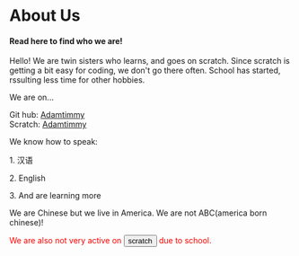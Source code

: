 
<html>
  <body>




     
<h1>About Us</h1>
<h4> Read here to find who we are! </h4>
    </head>
  <body> <p>Hello! We are twin sisters who learns, and goes on scratch. Since scratch is getting a bit easy for coding, we don't go there often. School has started, rssulting less time for other hobbies.</p>
  
  <p>We are on...</p>
  Git hub: <a href= "https://github.com/Adamtimmy">Adamtimmy</a><br>
  Scratch:  <a href= "https://scratch.mit.edu/users/AdamTimmy/"> Adamtimmy </a>
  <p> We know how to speak: </p>
  <p>1. 汉语</p>
    <p>2. English</p>
    <p>3. And are learning more</p>
     

  <p> We are Chinese but we live in America. We are not ABC(america born chinese)!</p>

 <p style="color : red; ">We are also not very active on <button>scratch</button> due to school. </p>


 


</body>
</html>




